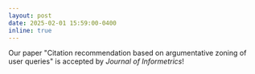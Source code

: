 ```yaml
---
layout: post
date: 2025-02-01 15:59:00-0400
inline: true
---
```


Our paper "Citation recommendation based on argumentative zoning of user queries" is accepted by *Journal of Informetrics*!
